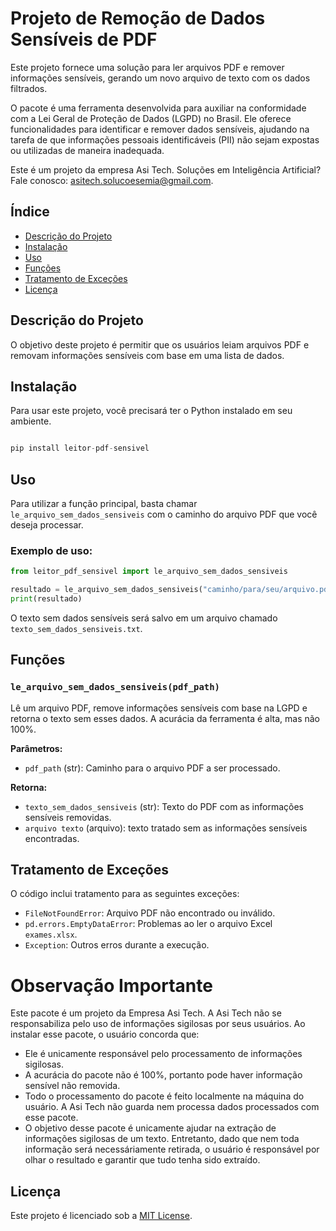 # Projeto de Remoção de Dados Sensíveis de PDF

Este projeto fornece uma solução para ler arquivos PDF e remover informações sensíveis, gerando um novo arquivo de texto com os dados filtrados.

O pacote é uma ferramenta desenvolvida para auxiliar na conformidade com a Lei Geral de Proteção de Dados (LGPD) no Brasil. 
Ele oferece funcionalidades para identificar e remover dados sensíveis, ajudando na tarefa de que informações pessoais identificáveis (PII) 
não sejam expostas ou utilizadas de maneira inadequada.

Este é um projeto da empresa Asi Tech. 
Soluções em Inteligência Artificial? Fale conosco: asitech.solucoesemia@gmail.com.

## Índice

- [Descrição do Projeto](#descrição-do-projeto)
- [Instalação](#instalação)
- [Uso](#uso)
- [Funções](#funções)
- [Tratamento de Exceções](#tratamento-de-exceções)
- [Licença](#licença)

## Descrição do Projeto

O objetivo deste projeto é permitir que os usuários leiam arquivos PDF e removam informações sensíveis com base em uma lista de dados.

## Instalação

Para usar este projeto, você precisará ter o Python instalado em seu ambiente. 

```python

pip install leitor-pdf-sensivel

```

## Uso

Para utilizar a função principal, basta chamar `le_arquivo_sem_dados_sensiveis` com o caminho do arquivo PDF que você deseja processar.

### Exemplo de uso:

```python
from leitor_pdf_sensivel import le_arquivo_sem_dados_sensiveis

resultado = le_arquivo_sem_dados_sensiveis("caminho/para/seu/arquivo.pdf")
print(resultado)
```

O texto sem dados sensíveis será salvo em um arquivo chamado `texto_sem_dados_sensiveis.txt`.

## Funções

### `le_arquivo_sem_dados_sensiveis(pdf_path)`

Lê um arquivo PDF, remove informações sensíveis com base na LGPD e retorna o texto sem esses dados.
A acurácia da ferramenta é alta, mas não 100%.

**Parâmetros:**
- `pdf_path` (str): Caminho para o arquivo PDF a ser processado.

**Retorna:**
- `texto_sem_dados_sensiveis` (str): Texto do PDF com as informações sensíveis removidas.
- `arquivo texto` (arquivo): texto tratado sem as informações sensíveis encontradas.

## Tratamento de Exceções

O código inclui tratamento para as seguintes exceções:
- `FileNotFoundError`: Arquivo PDF não encontrado ou inválido.
- `pd.errors.EmptyDataError`: Problemas ao ler o arquivo Excel `exames.xlsx`.
- `Exception`: Outros erros durante a execução.

# Observação Importante
Este pacote é um projeto da Empresa Asi Tech. A Asi Tech não se responsabiliza pelo uso de informações sigilosas por seus usuários.
Ao instalar esse pacote, o usuário concorda que:

- Ele é unicamente responsável pelo processamento de informações sigilosas.
- A acurácia do pacote não é 100%, portanto pode haver informação sensível não removida.
- Todo o processamento do pacote é feito localmente na máquina do usuário. A Asi Tech não guarda nem processa dados processados com esse pacote.
- O objetivo desse pacote é unicamente ajudar na extração de informações sigilosas de um texto. Entretanto, dado que nem toda informação será necessáriamente retirada, o usuário é responsável por olhar o resultado e garantir que tudo tenha sido extraído.

## Licença

Este projeto é licenciado sob a [MIT License](LICENSE).
